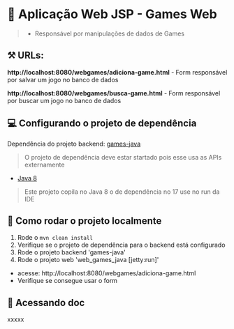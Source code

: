 # 🚀 Aplicação Web JSP - Games Web

> * Responsável por manipulações de dados de Games

## ⚒️ URLs:
**http://localhost:8080/webgames/adiciona-game.html** - Form responsável por salvar um jogo no banco de dados

**http://localhost:8080/webgames/busca-game.html** - Form responsável por buscar um jogo no banco de dados

## 💻 Configurando o projeto de dependência ##
Dependência do projeto backend: 
[games-java](https://github.com/LorenaEmmerick/games_java "games-java")
> O projeto de dependência deve estar startado pois esse usa as APIs externamente
> 
- [Java 8](https://www.java.com/pt-BR/ "Java 8")
> Este projeto copila no Java 8 o de dependência no 17 use no run da IDE

## 🏃 Como rodar o projeto localmente
1. Rode o `mvn clean install`
2. Verifique se o projeto de dependência para o backend está configurado
3. Rode o projeto backend 'games-java'
4. Rode o projeto web 'web_games_java [jetty:run]'
- acesse: http://localhost:8080/webgames/adiciona-game.html
- Verifique se consegue usar o form


## 📁 Acessando doc
xxxxx